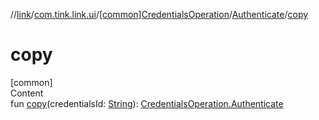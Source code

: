 //[link](../../../index.md)/[com.tink.link.ui](../../index.md)/[[common]CredentialsOperation](../index.md)/[Authenticate](index.md)/[copy](copy.md)



# copy  
[common]  
Content  
fun [copy](copy.md)(credentialsId: [String](https://kotlinlang.org/api/latest/jvm/stdlib/kotlin/-string/index.html)): [CredentialsOperation.Authenticate](index.md)  



